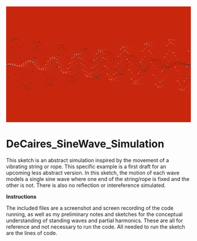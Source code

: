 ![screenshot](https://github.com/Victordc98/DeCaires_SineWave_Simulation/blob/master/Sinewave%20Screenshot.png)

# DeCaires_SineWave_Simulation
This sketch is an abstract simulation inspired by the movement of a vibrating string or rope. This specific example is 
a first draft for an upcoming less abstract version. In this sketch, the motion of each wave models a single sine wave
where one end of the string/rope is fixed and the other is not. There is also no reflection or intereference simulated.

**Instructions**

The included files are a screenshot and screen recording of the code running, as well as my preliminary notes and sketches
for the conceptual understanding of standing waves and partial harmonics. These are all for reference and not necessary 
to run the code. All needed to run the sketch are the lines of code.
